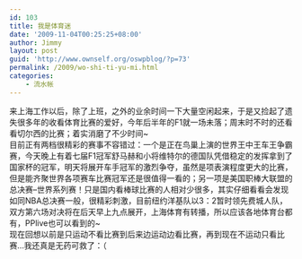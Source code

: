 ```yaml
---
id: 103
title: 我是体育迷
date: '2009-11-04T00:25:25+08:00'
author: Jimmy
layout: post
guid: 'http://www.ownself.org/oswpblog/?p=73'
permalink: /2009/wo-shi-ti-yu-mi.html
categories:
    - 流水帐
---
```


 来上海工作以后，除了上班，之外的业余时间一下大量空闲起来，于是又捡起了遗失很多年的收看体育比赛的爱好，今年后半年的F1就一场未落；周末时不时的还看看切尔西的比赛；着实消磨了不少时间~  
 目前正有两档很精彩的赛事不容错过：一个是正在鸟巢上演的世界王中王车王争霸赛，今天晚上有着七届F1冠军舒马赫和小将维特尔的德国队凭借稳定的发挥拿到了国家杯的冠军，明天将展开车手冠军的激烈争夺，虽然是项表演程度更大的比赛，但是能齐聚世界各项赛车比赛冠军还是很值得一看的；另一项是美国职棒大联盟的总决赛–世界系列赛！只是国内看棒球比赛的人相对少很多，其实仔细看看会发现如同NBA总决赛一般，很精彩刺激，目前纽约洋基队以3：2暂时领先费城人队，双方第六场对决将在后天早上九点展开，上海体育有转播，所以应该各地体育台都有，PPlive也可以看到的~  
 现在回想以前是只运动不看比赛到后来边运动边看比赛，再到现在不运动只看比赛…我还真是无药可救了：（